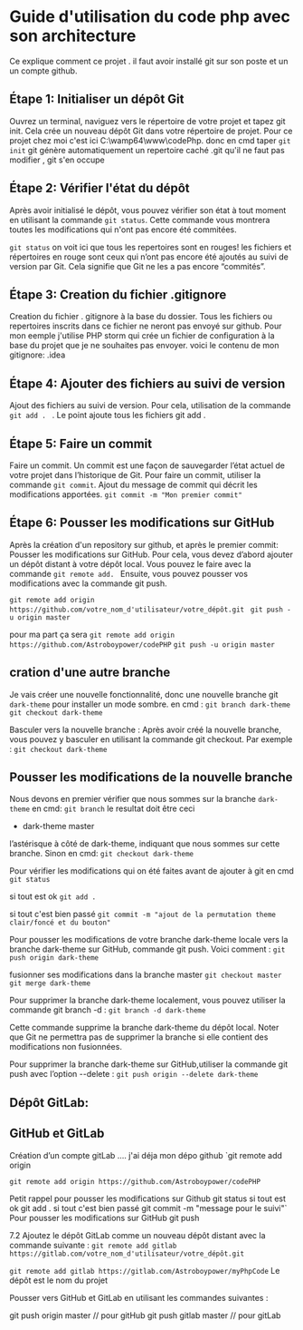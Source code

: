 # Guide d'utilisation du code php avec son architecture

Ce explique comment ce projet . il faut avoir installé git sur son poste et un un compte github.

## Étape 1: Initialiser un dépôt Git

Ouvrez un terminal, naviguez vers le répertoire de votre projet et tapez git init.
Cela crée un nouveau dépôt Git dans votre répertoire de projet.
Pour ce projet chez moi c'est ici C:\wamp64\www\codePhp.
donc en cmd
taper `git init`
git génère automatiquement un repertoire caché .git qu'il ne faut  pas modifier , git s'en occupe

## Étape 2: Vérifier l'état du dépôt

Après avoir initialisé le dépôt, vous pouvez vérifier son état à tout moment en utilisant la commande `git status`. Cette commande vous montrera toutes les modifications qui n'ont pas encore été commitées.

`git status`
on voit ici que tous les repertoires sont en rouges! 
les fichiers et répertoires en rouge sont ceux qui n’ont pas encore été ajoutés au suivi de version par Git. Cela signifie que Git ne les a pas encore “commités”.
 
## Étape 3: Creation du fichier .gitignore

Creation du fichier . gitignore à la base du dossier. Tous les fichiers ou repertoires inscrits dans ce fichier ne neront pas envoyé sur github. Pour mon eemple j'utilise PHP storm qui crée un fichier de configuration à la base du projet que je ne souhaites pas envoyer.
voici le contenu de mon gitignore:
.idea

## Étape 4: Ajouter des fichiers au suivi de version

Ajout des fichiers au suivi de version. Pour cela, utilisation de la commande `git add . ` . Le point ajoute tous les fichiers
git add .

## Étape 5: Faire un commit
Faire un commit. Un commit est une façon de sauvegarder l’état actuel de votre projet dans l’historique de Git. Pour faire un commit, utiliser la commande `git commit`.
Ajout du message de commit qui décrit les modifications apportées.
`git commit -m "Mon premier commit"`

## Étape 6: Pousser les modifications sur GitHub
Après la création d'un repository sur github, et après le premier commit: 
Pousser les modifications sur GitHub. Pour cela, vous devez d’abord ajouter un dépôt distant à votre dépôt local. Vous pouvez le faire avec la commande `git remote add. `
Ensuite, vous pouvez pousser vos modifications avec la commande git push.

`git remote add origin https://github.com/votre_nom_d'utilisateur/votre_dépôt.git `
`git push -u origin master`

pour ma part ça sera 
`git remote add origin https://github.com/Astroboypower/codePHP`
`git push -u origin master`


## cration d'une autre branche
Je vais créer une nouvelle fonctionnalité, donc une nouvelle branche git `dark-theme` pour installer un mode sombre.
en cmd : 
`git branch dark-theme`
`git checkout dark-theme`

Basculer vers la nouvelle branche : Après avoir créé la nouvelle branche, vous pouvez y basculer en utilisant la commande git checkout. Par exemple :
`git checkout dark-theme`

## Pousser les modifications de la nouvelle branche
Nous devons en premier vérifier que nous sommes sur la branche `dark-theme`
en cmd:
`git branch`
le resultat doit être ceci
* dark-theme
  master
  
l’astérisque à côté de dark-theme, indiquant que nous sommes sur cette branche. Sinon en cmd:
`git checkout dark-theme`

Pour vérifier les modifications qui on été faites avant de ajouter à git en cmd
`git status`

si tout est ok 
`git add .`

si tout c'est bien passé
`git commit -m "ajout de la permutation theme clair/foncé et du bouton"`

Pour pousser les modifications de votre branche dark-theme locale vers la branche dark-theme sur GitHub, commande git push. Voici comment :
`git push origin dark-theme`

fusionner ses modifications dans la branche master
`git checkout master`
`git merge dark-theme`


Pour supprimer la branche dark-theme localement, vous pouvez utiliser la commande git branch -d :
`git branch -d dark-theme`

Cette commande supprime la branche dark-theme du dépôt local. Noter que Git ne permettra pas de supprimer la branche si elle contient des modifications non fusionnées.

Pour supprimer la branche dark-theme sur GitHub,utiliser la commande git push avec l’option --delete :
`git push origin --delete dark-theme`



## Dépôt GitLab:
## 	GitHub et GitLab
Création d’un compte gitLab ….
j'ai déja mon dépo github `git remote add origin 

`git remote add origin https://github.com/Astroboypower/codePHP`

Petit rappel pour pousser les modifications sur Github
git status
si tout est ok
git add .
si tout c'est bien passé 
git commit -m "message pour le suivi"`
Pour pousser les modifications sur GitHub 
git push

7.2	Ajoutez le dépôt GitLab comme un nouveau dépôt distant
 avec la commande suivante :
`git remote add gitlab https://gitlab.com/votre_nom_d'utilisateur/votre_dépôt.git`

`git remote add gitlab https://gitlab.com/Astroboypower/myPhpCode`
Le dépôt est le nom du projet

Pousser vers GitHub et GitLab en utilisant les commandes suivantes :

git push origin master // pour gitHub
git push gitlab master // pour gitLab




